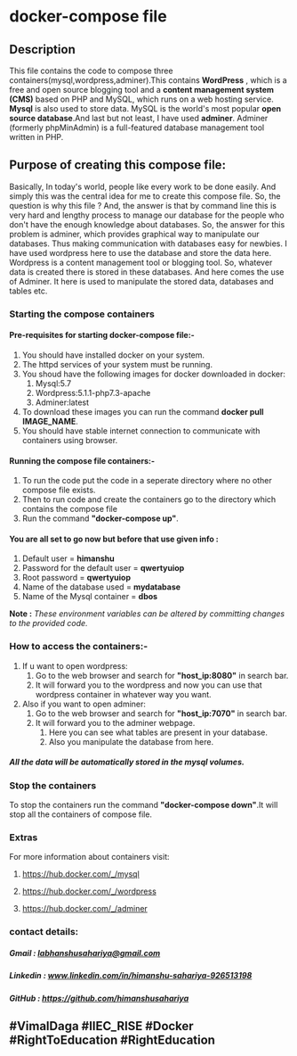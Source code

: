 # docker-compose file
## Description
This file contains the code to compose three containers(mysql,wordpress,adminer).This contains **WordPress** , which is a free and open source blogging tool and a **content management system (CMS)** based on PHP and MySQL, which runs on a web hosting service. **Mysql** is also used to store data. MySQL is the world's most popular **open source database**.And last but not least, I have used **adminer**. Adminer (formerly phpMinAdmin) is a full-featured database management tool written in PHP.
## Purpose of creating this compose file:
Basically, In today's world, people like every work to be done easily. And simply this was the central idea for me to create this compose file. So, the question is why this file ? 
    And, the answer is that by command line this is very hard and lengthy process to manage our database for the people who don't
have the enough knowledge about databases. So, the answer for this problem is adminer, which provides graphical way to manipulate our databases. Thus making communication with databases easy for newbies.
    I have used wordpress here to use the database and store the data here. Wordpress is a content management tool or blogging tool. So, whatever data is created there is stored in these databases. And here comes the use of Adminer. It here is used to manipulate the stored data, databases and tables etc.
### Starting the compose containers

#### Pre-requisites for starting docker-compose file:-

1. You should have installed docker on your system.
1. The httpd services of your system must be running.
1. You shoud have the following images for docker downloaded in docker:
    1. Mysql:5.7
    1. Wordpress:5.1.1-php7.3-apache
    1. Adminer:latest
1. To download these images you can run the command **docker pull IMAGE_NAME**.
1. You should have stable internet connection to communicate with containers using browser.

#### Running the compose file containers:-
1. To run the code put the code in a seperate directory where no other compose file exists. 
1. Then to run code and create the containers go to the directory which contains the compose file
1. Run the command **"docker-compose up"**.

#### You are all set to go now but before that use given info :
1. Default user = **himanshu**
1. Password for the default user = **qwertyuiop**  
1. Root password = **qwertyuiop**
1. Name of the database used = **mydatabase**
1. Name of the Mysql container = **dbos**

**Note :** *These environment variables can be altered by committing changes to the provided code.*

### How to access the containers:-
1. If u want to open wordpress:
    1. Go to the web browser and search for **"host_ip:8080"** in search bar.
    1. It will forward you to the wordpress and now you can use that wordpress container in whatever way you want.
1. Also if you want to open adminer:
    1. Go to the web browser and search for **"host_ip:7070"** in search bar.
    1. It will forward you to the adminer webpage.
        1. Here you can see what tables are present in your database.
        1. Also you manipulate the database from here.

##### All the data will be automatically stored in the mysql volumes.

### Stop the containers
To stop the containers run the command **"docker-compose down"**.It will stop all the containers of compose file.

### Extras
For more information about containers visit:

1. https://hub.docker.com/_/mysql

2. https://hub.docker.com/_/wordpress

3. https://hub.docker.com/_/adminer 

### contact details:

##### Gmail :  labhanshusahariya@gmail.com
##### Linkedin : www.linkedin.com/in/himanshu-sahariya-926513198
##### GitHub : https://github.com/himanshusahariya


## #VimalDaga #IIEC_RISE #Docker #RightToEducation #RightEducation

